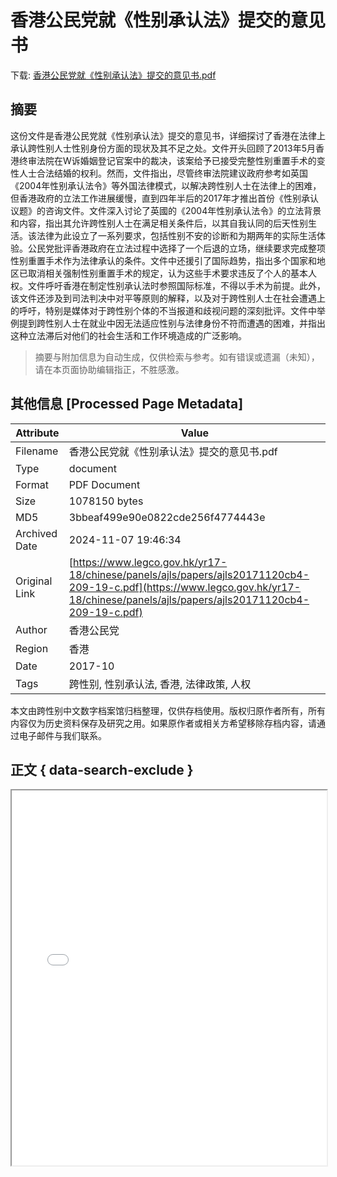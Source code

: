 # 香港公民党就《性别承认法》提交的意见书

<!-- tcd_download_link -->
下载: <a href="../香港公民党就《性别承认法》提交的意见书.pdf" download>香港公民党就《性别承认法》提交的意见书.pdf</a>
<!-- tcd_download_link_end -->

## 摘要

<!-- tcd_abstract -->
这份文件是香港公民党就《性别承认法》提交的意见书，详细探讨了香港在法律上承认跨性别人士性别身份方面的现状及其不足之处。文件开头回顾了2013年5月香港终审法院在W诉婚姻登记官案中的裁决，该案给予已接受完整性别重置手术的变性人士合法结婚的权利。然而，文件指出，尽管终审法院建议政府参考如英国《2004年性别承认法令》等外国法律模式，以解决跨性别人士在法律上的困难，但香港政府的立法工作进展缓慢，直到四年半后的2017年才推出首份《性别承认议题》的咨询文件。文件深入讨论了英國的《2004年性别承认法令》的立法背景和内容，指出其允许跨性别人士在满足相关条件后，以其自我认同的后天性别生活。该法律为此设立了一系列要求，包括性别不安的诊断和为期两年的实际生活体验。公民党批评香港政府在立法过程中选择了一个后退的立场，继续要求完成整项性别重置手术作为法律承认的条件。文件中还援引了国际趋势，指出多个国家和地区已取消相关强制性别重置手术的规定，认为这些手术要求违反了个人的基本人权。文件呼吁香港在制定性别承认法时参照国际标准，不得以手术为前提。此外，该文件还涉及到司法判决中对平等原则的解释，以及对于跨性别人士在社会遭遇上的呼吁，特别是媒体对于跨性别个体的不当报道和歧视问题的深刻批评。文件中举例提到跨性别人士在就业中因无法适应性别与法律身份不符而遭遇的困难，并指出这种立法滞后对他们的社会生活和工作环境造成的广泛影响。

<!-- tcd_abstract_end -->

> 摘要与附加信息为自动生成，仅供检索与参考。如有错误或遗漏（未知），请在本页面协助编辑指正，不胜感激。

## 其他信息 [Processed Page Metadata]

| Attribute       | Value                                  |
|-----------------|----------------------------------------|
| Filename        | 香港公民党就《性别承认法》提交的意见书.pdf                             |
| Type            | document                                 |
| Format          | PDF Document                               |
| Size            | 1078150 bytes                           |
| MD5             | 3bbeaf499e90e0822cde256f4774443e                                  |
| Archived Date   | 2024-11-07 19:46:34                             |
| Original Link   | [https://www.legco.gov.hk/yr17-18/chinese/panels/ajls/papers/ajls20171120cb4-209-19-c.pdf](https://www.legco.gov.hk/yr17-18/chinese/panels/ajls/papers/ajls20171120cb4-209-19-c.pdf)                         |
| Author          | 香港公民党                               |
| Region          | 香港                               |
| Date            | 2017-10                                 |
| Tags            | 跨性别, 性别承认法, 香港, 法律政策, 人权                                 |

本文由跨性别中文数字档案馆归档整理，仅供存档使用。版权归原作者所有，所有内容仅为历史资料保存及研究之用。如果原作者或相关方希望移除存档内容，请通过电子邮件与我们联系。

## 正文 { data-search-exclude }

<!-- tcd_main_text -->
<iframe src="../香港公民党就《性别承认法》提交的意见书.pdf" width="100%" height="600px">
    <p>无法显示PDF，请下载查看。</p>
</iframe>
<!-- tcd_main_text_end -->

